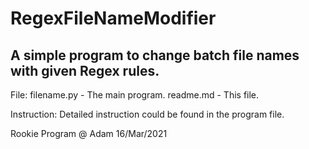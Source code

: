 # RegexFileNameModifier
A simple program to change batch file names with given Regex rules. 
----------------------------

File:
filename.py - The main program. 
readme.md - This file. 

Instruction:
Detailed instruction could be found in the program file. 

Rookie Program
@ Adam 16/Mar/2021